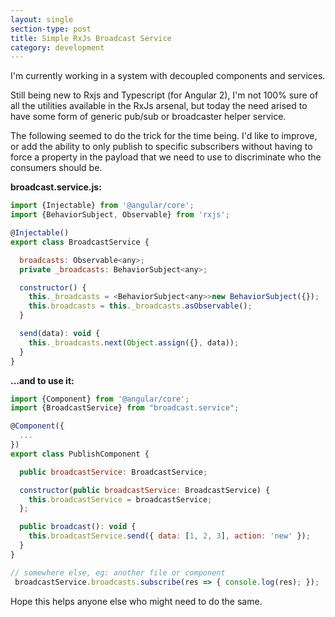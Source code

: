 ```yaml
---
layout: single
section-type: post
title: Simple RxJs Broadcast Service
category: development
---
```


I'm currently working in a system with decoupled components and services. 

Still being new to Rxjs and Typescript (for Angular 2), I'm not 100% sure of all the utilities available in the RxJs arsenal, but today the need arised to have some form of generic pub/sub or broadcaster helper service. 

The following seemed to do the trick for the time being. I'd like to improve, or add the ability to only publish to specific subscribers without having to force a property in the payload that we need to use to discriminate who the consumers should be. 

**broadcast.service.js:**
~~~ javascript
import {Injectable} from '@angular/core';
import {BehaviorSubject, Observable} from 'rxjs';

@Injectable()
export class BroadcastService {

  broadcasts: Observable<any>;
  private _broadcasts: BehaviorSubject<any>;

  constructor() {
    this._broadcasts = <BehaviorSubject<any>>new BehaviorSubject({});
    this.broadcasts = this._broadcasts.asObservable();
  }

  send(data): void {
    this._broadcasts.next(Object.assign({}, data));
  }
}
~~~


**...and to use it:**
~~~ javascript
import {Component} from '@angular/core';
import {BroadcastService} from "broadcast.service";

@Component({
  ...
})
export class PublishComponent {

  public broadcastService: BroadcastService;

  constructor(public broadcastService: BroadcastService) {
    this.broadcastService = broadcastService;
  };

  public broadcast(): void {
    this.broadcastService.send({ data: [1, 2, 3], action: 'new' });
  }
}

// somewhere else, eg: another file or component
 broadcastService.broadcasts.subscribe(res => { console.log(res); });
~~~

Hope this helps anyone else who might need to do the same.